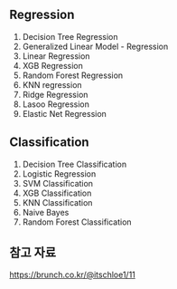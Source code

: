 ## Regression 



1. Decision Tree Regression
2. Generalized Linear Model  - Regression
3. Linear Regression
4. XGB Regression
5. Random Forest Regression
6. KNN regression
7. Ridge Regression
8. Lasoo Regression
9. Elastic Net Regression





## Classification

1. Decision Tree Classification
2. Logistic Regression
3. SVM Classification
4. XGB Classification
5. KNN Classification
6. Naive Bayes 
7. Random Forest Classification





## 참고 자료 

https://brunch.co.kr/@itschloe1/11